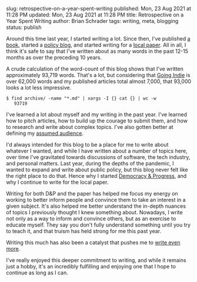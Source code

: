 slug: retrospective-on-a-year-spent-writing
published: Mon, 23 Aug 2021 at 11:28 PM
updated: Mon, 23 Aug 2021 at 11:28 PM
title: Retrospective on a Year Spent Writing
author: Brian Schrader
tags: writing, meta, blogging
status: publish

Around this time last year, I started writing a lot. Since then, I've published [a book][1], started a [policy blog][3], and started writing for a [local paper][2]. All in all, I think it's safe to say that I've written about as many words in the past 12-15 months as over the preceding 10 years.

A crude calculation of the word-count of this blog shows that I've written approximately 93,719 words. That's a lot, but considering that [Going Indie][1] is over 62,000 words and my published articles total almost 7,000, that 93,000 looks a lot less impressive.

    $ find archive/ -name "*.md" | xargs -I {} cat {} | wc -w
       93719

I've learned a lot about myself and my writing in the past year. I've learned how to pitch articles, how to build up the courage to submit them, and how to research and write about complex topics. I've also gotten better at defining my [assumed audience][5].

I'd always intended for this blog to be a place for me to write about whatever I wanted, and while I have written about a number of topics here, over time I've gravitated towards discussions of software, the tech industry, and personal matters. Last year, during the depths of the pandemic, I wanted to expand and write about public policy, but this blog never felt like the right place to do that. Hence why I started [Democracy &amp; Progress][4], and why I continue to write for the local paper.

Writing for both D&amp;P and the paper has helped me focus my energy on working to better inform people and convince them to take an interest in a given subject. It's also helped me better understand the in-depth nuances of topics I previously thought I knew something about. Nowadays, I write not only as a way to inform and convince others, but as an exercise to educate myself. They say you don't fully understand something until you try to teach it, and that truism has held strong for me this past year.

Writing this much has also been a catalyst that pushes me to [write even more][6].

I've really enjoyed this deeper commitment to writing, and while it remains just a hobby, it's an incredibly fulfilling and enjoying one that I hope to continue as long as I can.


[1]: https://goingindie.tech
[2]: https://sduptownnews.com/californians-deserve-better-data-protection/
[3]: https://democracyandprogress.com
[4]: https://democracyandprogress.com
[5]: https://redalemeden.com/microblog/post-1570576215962
[6]: /archive/novels-and-insurmountable-tasks/
